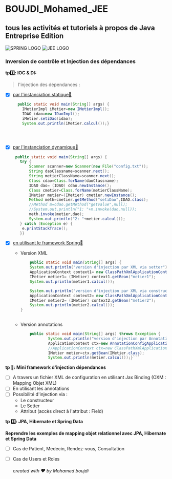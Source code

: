 # BOUJDI_Mohamed_JEE
## tous les activités et tutoriels à propos de Java Entreprise Edition


![SPRING LOGO](https://spring.io/images/spring-logo-9146a4d3298760c2e7e49595184e1975.svg) 
![JEE LOGO](https://miro.medium.com/max/1294/1*PBTTH5RGrfT1RBXxr989XQ.png)

  
 ### Inversion de contrôle et Injection des dépendances
 
**tp:one:: IOC & DI:**
<br>
   >l'injection des dépendances :<br>
- [x] [par l'instanciation statique:link:](https://github.com/mohamedBoujdi/BOUJDI_Mohamed_JEE/tree/main/enset_ioc_1)<br>
      
    ```java
      public static void main(String[] args) {
        IMetierImpl iMetier=new IMetierImpl();
        IDAO idao=new IDaoImpl();
        iMetier.setiDao(idao);
        System.out.println(iMetier.calcul());}
   
      
     
- [x] [par l'instanciation dynamique:link:](https://github.com/mohamedBoujdi/BOUJDI_Mohamed_JEE/tree/main/enset_ioc_2)<br>

     ```java
      public static void main(String[] args) {
        try {
            Scanner scanner=new Scanner(new File("config.txt"));
            String daoClassname=scanner.next();
            String metierClassName=scanner.next();
            Class cdao=Class.forName(daoClassname);
            IDAO dao= (IDAO) cdao.newInstance();
            Class cmetier=Class.forName(metierClassName);
            IMetier metier=(IMetier) cmetier.newInstance();
            Method meth=cmetier.getMethod("setiDao",IDAO.class);
            //Method m=cdao.getMethod("getvalue",null);
            //System.out.println("1: "+m.invoke(dao,null));
            meth.invoke(metier,dao);
            System.out.println("2: "+metier.calcul());
        } catch (Exception e) {
         e.printStackTrace();
        }}
    

- [x] [en utilisant le framework Spring:link:](https://github.com/mohamedBoujdi/BOUJDI_Mohamed_JEE/tree/main/enset_ioc_1)<br>
  - Version XML
  
    ```java
        public static void main(String[] args) {
        System.out.println("version d'injection par XML via setter");
        ApplicationContext context1= new ClassPathXmlApplicationContext("applicationContext1.xml");
        IMetier metier1= (IMetier) context1.getBean("metier1");
        System.out.println(metier1.calcul());

        System.out.println("version d'injection par XML via constructeur");
        ApplicationContext context2= new ClassPathXmlApplicationContext("applicationContext2.xml");
        IMetier metier2= (IMetier) context2.getBean("metier2");
        System.out.println(metier2.calcul());
    }
                 
  - Version annotations
  
    ```java
        public static void main(String[] args) throws Exception {
                System.out.println("version d'injection par Annotation");
                ApplicationContext ctx=new AnnotationConfigApplicationContext("IDao","metier");
                //ApplicationContext ctx=new ClassPathXmlApplicationContext("config.xml");
                IMetier metier=ctx.getBean(IMetier.class);
                System.out.println(metier.calcul());}```
  
**tp :seedling:: Mini framework d'injection dépendances**

  - [ ] A travers un fichier XML de configuration en utilisant Jax Binding (OXM : Mapping Objet XML)
  - [ ] En utilisant les annotations
  - [ ] Possibilité d'injection via :
    - Le constructeur
    - Le Setter
    - Attribut (accès direct à l'attribut : Field)
   
**tp :two:: JPA, Hibernate et Spring Data**

   **Reprendre les exemples de mapping objet relationnel avec JPA, Hibernate et Spring Data**
  - [ ] Cas  de Patient, Medecin, Rendez-vous, Consultation
  - [ ] Cas de Users et Roles
  
   
     ###### created with ❤ by Mohamed boujdi
     
